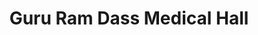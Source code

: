 ---
title: "Guru Ram Dass Medical Hall"
url: /jalandhar/guru-ram-dass-medical-hall/
shop: medical supply
---